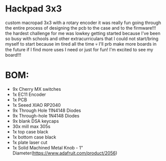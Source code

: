 # Hackpad 3x3
custom macropad 3x3 with a rotary encoder
it was really fun going through the entire process of designing the pcb to the case and to the firmware!!!
the hardest challenge for me was lowkey getting started because I've been so busy with schools and other extracurriculars that I could not start/bring myself to start because im tired all the time 💀
I'll prb make more boards in the future if I find more uses I need or just for fun! I'm excited to see my board!!!

# BOM:
- 9x Cherry MX switches
- 1x EC11 Encoder
- 1x PCB
- 1x Seeed XIAO RP2040
- 9x Through Hole 11N4148 Diodes
- 9x Through-hole 1N4148 Diodes
- 9x blank DSA keycaps
- 30x mill max 305s
- 1x top case black
- 1x bottom case black
- 1x plate laser cut
- 1x Solid Machined Metal Knob - 1" Diameter(https://www.adafruit.com/product/2056)

